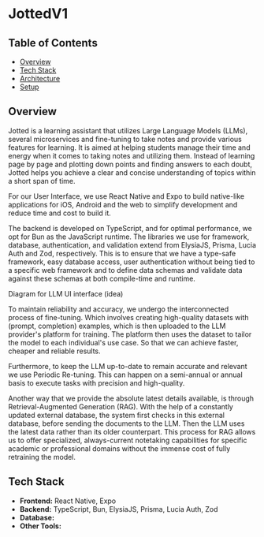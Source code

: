 # JottedV1

## Table of Contents
- [Overview](#overview)
- [Tech Stack](#tech-stack)
- [Architecture](#architecture)
- [Setup](#setup)

## Overview

Jotted is a learning assistant that utilizes Large Language Models (LLMs), several microservices and fine-tuning to take notes and provide various features for learning. It is aimed at helping students manage their time and energy when it comes to taking notes and utilizing them. Instead of learning page by page and plotting down points and finding answers to each doubt, Jotted helps you achieve a clear and concise understanding of topics within a short span of time.

For our User Interface, we use React Native and Expo to build native-like applications for iOS, Android and the web to simplify development and reduce time and cost to build it.

The backend is developed on TypeScript, and for optimal performance, we opt for Bun as the JavaScript runtime. The libraries we use for framework, database, authentication, and validation extend from ElysiaJS, Prisma, Lucia Auth and Zod, respectively. This is to ensure that we have a type-safe framework, easy database access, user authentication without being tied to a specific web framework and to define data schemas and validate data against these schemas at both compile-time and runtime.

Diagram for LLM UI interface (idea)

To maintain reliability and accuracy, we undergo the interconnected process of fine-tuning. Which involves creating high-quality datasets with (prompt, completion) examples, which is then uploaded to the LLM provider's platform for training. The platform then uses the dataset to tailor the model to each individual's use case. So that we can achieve faster, cheaper and reliable results. 

Furthermore, to keep the LLM up-to-date to remain accurate and relevant we use Periodic Re-tuning. This can happen on a semi-annual or annual basis to execute tasks with precision and high-quality.

Another way that we provide the absolute latest details available, is through Retrieval-Augmented Generation (RAG). With the help of a constantly updated external database, the system first checks in this external database, before sending the documents to the LLM. Then the LLM uses the latest data rather than its older counterpart. This process for RAG allows us to offer specialized, always-current notetaking capabilities for specific academic or professional domains without the immense cost of fully retraining the model.

## Tech Stack

- **Frontend:** React Native, Expo
- **Backend:** TypeScript, Bun, ElysiaJS, Prisma, Lucia Auth, Zod 
- **Database:**
- **Other Tools:**